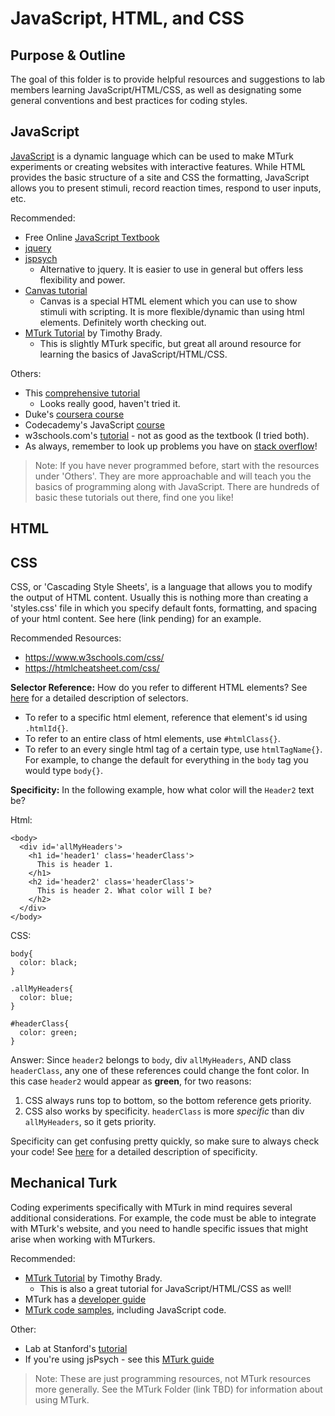 # JavaScript, HTML, and CSS

##  Purpose & Outline

The goal of this folder is to provide helpful resources and suggestions to lab members learning JavaScript/HTML/CSS, as well as designating some general conventions and best practices for coding styles.

## JavaScript

[JavaScript](http://javascript.info/intro) is a dynamic language which can be used to make MTurk experiments or creating websites with interactive features. While HTML provides the basic structure of a site and CSS the formatting, JavaScript allows you to present stimuli, record reaction times, respond to user inputs, etc.

Recommended:
* Free Online [JavaScript Textbook](https://javascript.info/)
* [jquery](https://jquery.com/)
* [jspsych](https://www.jspsych.org/)
    * Alternative to jquery. It is easier to use in general but offers less flexibility and power.
* [Canvas tutorial](https://developer.mozilla.org/en-US/docs/Web/API/Canvas_API/Tutorial)
    * Canvas is a special HTML element which you can use to show stimuli with scripting. It is more flexible/dynamic than using html elements. Definitely worth checking out.
* [MTurk Tutorial](https://bradylab.ucsd.edu/ttt/) by Timothy Brady.
    * This is slightly MTurk specific, but great all around resource for learning the basics of JavaScript/HTML/CSS.

Others:
* This [comprehensive tutorial](https://crumplab.github.io/programmingforpsych/web-experiments.html)
    * Looks really good, haven't tried it.
* Duke's [coursera course](https://www.coursera.org/learn/duke-programming-web)
* Codecademy's JavaScript [course](https://www.codecademy.com/learn/introduction-to-javascript)
* w3schools.com's [tutorial](https://www.w3schools.com/js/) - not as good as the textbook (I tried both).
* As always, remember to look up problems you have on [stack overflow](https://stackoverflow.com/)!

>Note: If you have never programmed before, start with the resources under 'Others'. They are more approachable and will teach you the basics of programming along with JavaScript. There are hundreds of basic these tutorials out there, find one you like!

## HTML

## CSS

CSS, or 'Cascading Style Sheets', is a language that allows you to modify the output of HTML content. Usually this is nothing more than creating a 'styles.css' file in which you specify default fonts, formatting, and spacing of your html content. See here (link pending) for an example.

Recommended Resources:
* https://www.w3schools.com/css/
* https://htmlcheatsheet.com/css/

**Selector Reference:** How do you refer to different HTML elements? See [here](https://www.w3schools.com/cssref/css_selectors.asp) for a detailed description of selectors.

- To refer to a specific html element, reference that element's id using `.htmlId{}`.
- To refer to an entire class of html elements, use `#htmlClass{}`.
- To refer to an every single html tag of a certain type, use `htmlTagName{}`. For example, to change the default for everything in the `body` tag you would type `body{}`.

**Specificity:** In the following example, how what color will the `Header2` text be?

Html:

    <body>
      <div id='allMyHeaders'>
        <h1 id='header1' class='headerClass'>
          This is header 1.
        </h1>
        <h2 id='header2' class='headerClass'>
          This is header 2. What color will I be?
        </h2>
      </div>
    </body>

CSS:

```
body{
  color: black;
}

.allMyHeaders{
  color: blue;
}

#headerClass{
  color: green;
}
```

Answer: Since `header2` belongs to `body`, div `allMyHeaders`, AND class `headerClass`, any one of these references could change the font color. In this case `header2` would appear as **green**, for two reasons:

1. CSS always runs top to bottom, so the bottom reference gets priority.
2. CSS also works by specificity. `headerClass` is more *specific* than div `allMyHeaders`, so it gets priority.

Specificity can get confusing pretty quickly, so make sure to always check your code! See [here](https://developer.mozilla.org/en-US/docs/Web/CSS/Specificity) for a detailed description of specificity.

## Mechanical Turk

Coding experiments specifically with MTurk in mind requires several additional considerations. For example, the code must be able to integrate with MTurk's website, and you need to handle specific issues that might arise when working with MTurkers.

Recommended:

* [MTurk Tutorial](https://bradylab.ucsd.edu/ttt/) by Timothy Brady.
    - This is also a great tutorial for JavaScript/HTML/CSS as well!  
* MTurk has a [developer guide](https://www.mturk.com/resources)
* [MTurk code samples](https://github.com/aws-samples/mturk-code-samples), including JavaScript code.

Other:
* Lab at Stanford's [tutorial](http://cocolab.stanford.edu/mturk-tools.html)
* If you're using jsPsych - see this [MTurk guide](https://www.jspsych.org/overview/mturk/)

>Note: These are just programming resources, not MTurk resources more generally. See the MTurk Folder (link TBD) for information about using MTurk.
